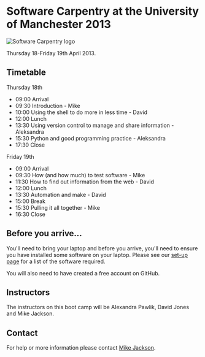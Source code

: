 # Software Carpentry at the University of Manchester 2013

![Software Carpentry logo](http://software-carpentry.org/img/software-carpentry-banner.png "Software Carpentry logo")

Thursday 18-Friday 19th April 2013.

## Timetable

Thursday 18th

* 09:00 Arrival
* 09:30 Introduction - Mike
* 10:00 Using the shell to do more in less time - David
* 12:00 Lunch
* 13:30 Using version control to manage and share information - Aleksandra
* 15:30 Python and good programming practice - Aleksandra
* 17:30 Close 

Friday 19th

* 09:00 Arrival
* 09:30 How (and how much) to test software - Mike
* 11:30 How to find out information from the web - David
* 12:00 Lunch
* 13:30 Automation and make - David
* 15:00 Break
* 15:30 Pulling it all together - Mike
* 16:30 Close

## Before you arrive...

You'll need to bring your laptop and before you arrive, you'll need to ensure you have installed some software on your laptop. Please see our [set-up page](Setup.md) for a list of the software required.

You will also need to have created a free account on GitHub.

## Instructors

The instructors on this boot camp will be Alexandra Pawlik, David Jones and Mike Jackson.

## Contact

For help or more information please contact [Mike Jackson](mailto:m.jackson@software.ac.uk).
